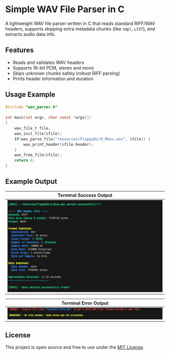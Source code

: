 # Simple WAV File Parser in C

A lightweight WAV file parser written in C that reads standard RIFF/WAV headers,
supports skipping extra metadata chunks (like `smpl`, `LIST`), and extracts audio data info.

## Features

- Reads and validates WAV headers
- Supports 16-bit PCM, stereo and mono
- Skips unknown chunks safely (robust RIFF parsing)
- Prints header information and duration

## Usage Example 

```c
#include "wav_parser.h"

int main(int argc, char const *argv[])
{
    wav_file_t file;
    wav_init_file(&file);
    if(wav_parse_file("resources/FlappyBird_Menu.wav", &file)) {
        wav_print_header(&file.header);
    }
    wav_free_file(&file);
    return 0;
}
```

## Example Output

| Terminal Success Output                               |
|-------------------------------------------------------|
| ![Demo](resources/demo.png)                           |

| Terminal Error Output                                 |
|-------------------------------------------------------|
| ![Error](resources/not_a_wav_err.png)                 |

## License

This project is open source and free to use under the [MIT License](LICENSE).

